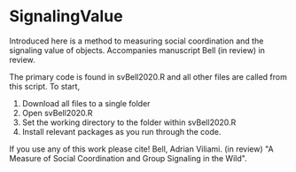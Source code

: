 # SignalingValue
Introduced here is a method to measuring social coordination and the signaling value of objects. Accompanies manuscript Bell (in review) in review.

The primary code is found in svBell2020.R and all other files are called from this script. To start, 
1. Download all files to a single folder
2. Open svBell2020.R
3. Set the working directory to the folder within svBell2020.R
4. Install relevant packages as you run through the code.

If you use any of this work please cite!
Bell, Adrian Viliami. (in review) "A Measure of Social Coordination and Group Signaling in the Wild".

